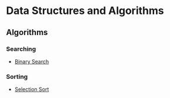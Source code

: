 # Data Structures and Algorithms

## Algorithms

### Searching

- [Binary Search](./internal/algorithms/binary_search.go)

### Sorting

- [Selection Sort](./internal/algorithms/selection_sort.go)